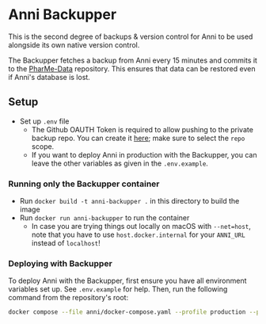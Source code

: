 # Anni Backupper

This is the second degree of backups & version control for Anni to be used
alongside its own native version control.

The Backupper fetches a backup from Anni every 15 minutes and commits it to the
[PharMe-Data](https://github.com/hpi-dhc/PharMe-Data) repository. This ensures
that data can be restored even if Anni's database is lost.

## Setup

- Set up `.env` file
  - The Github OAUTH Token is required to allow pushing to the private backup
    repo. You can create it [here](https://github.com/settings/tokens/new); make
    sure to select the `repo` scope.
  - If you want to deploy Anni in production with the Backupper, you can leave
    the other variables as given in the `.env.example`.

### Running only the Backupper container

- Run `docker build -t anni-backupper .` in this directory to build the
  image
- Run `docker run anni-backupper` to run the container
  - In case you are trying things out locally on macOS with `--net=host`, note
    that you have to use `host.docker.internal` for your `ANNI_URL` instead of
    `localhost`!

### Deploying with Backupper

To deploy Anni with the Backupper, first ensure you have all environment
variables set up. See `.env.example` for help. Then, run the following command
from the repository's root:

```sh
docker compose --file anni/docker-compose.yaml --profile production --profile with-backupper up
```
